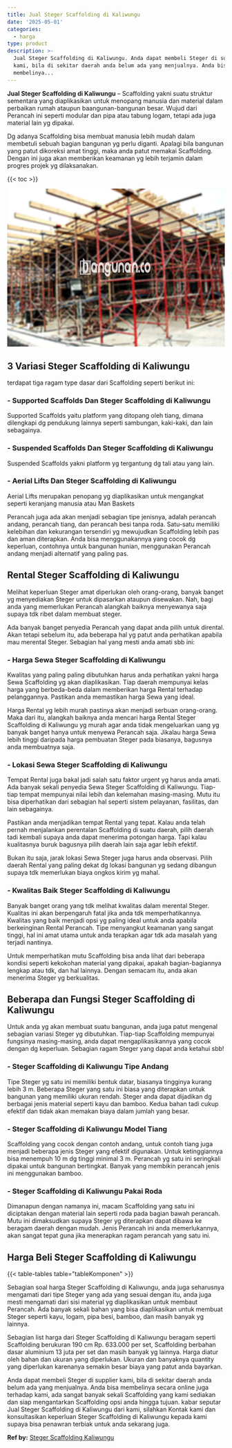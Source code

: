 ```yaml
---
title: Jual Steger Scaffolding di Kaliwungu
date: '2025-05-01'
categories:
  - harga
type: product
description: >-
  Jual Steger Scaffolding di Kaliwungu. Anda dapat membeli Steger di supplier
  kami, bila di sekitar daerah anda belum ada yang menjualnya. Anda bisa
  membelinya...
---
```


**Jual Steger Scaffolding di Kaliwungu** – Scaffolding yakni suatu struktur sementara yang diaplikasikan untuk menopang manusia dan material dalam perbaikan rumah ataupun baangunan-bangunan besar. Wujud dari Perancah ini seperti modular dan pipa atau tabung logam, tetapi ada juga material lain yg dipakai.

Dg adanya Scaffolding bisa membuat manusia lebih mudah dalam membetuli sebuah bagian bangunan yg perlu diganti. Apalagi bila bangunan yang patut dikoreksi amat tinggi, maka anda patut memakai Scaffolding. Dengan ini juga akan memberikan keamanan yg lebih terjamin dalam progres projek yg dilaksanakan.

{{< toc >}}

![Jual Steger Scaffolding di Kaliwungu](/images/sewa-scaffolding-steger-21.png)

## 3 Variasi Steger Scaffolding di Kaliwungu

terdapat tiga ragam type dasar dari Scaffolding seperti berikut ini:

### \- Supported Scaffolds Dan Steger Scaffolding di Kaliwungu

Supported Scaffolds yaitu platform yang ditopang oleh tiang, dimana dilengkapi dg pendukung lainnya seperti sambungan, kaki-kaki, dan lain sebagainya.

### \- Suspended Scaffolds Dan Steger Scaffolding di Kaliwungu

Suspended Scaffolds yakni platform yg tergantung dg tali atau yang lain.

### \- Aerial Lifts Dan Steger Scaffolding di Kaliwungu

Aerial Lifts merupakan penopang yg diaplikasikan untuk mengangkat seperti keranjang manusia atau Man Baskets

Perancah juga ada akan menjadi sebagian tipe jenisnya, adalah perancah andang, perancah tiang, dan perancah besi tanpa roda. Satu-satu memiliki kelebihan dan kekurangan tersendiri yg mewujudkan Scaffolding lebih pas dan aman diterapkan. Anda bisa menggunakannya yang cocok dg keperluan, contohnya untuk bangunan hunian, menggunakan Perancah andang menjadi alternatif yang paling pas.

## Rental Steger Scaffolding di Kaliwungu

Melihat keperluan Steger amat diperlukan oleh orang-orang, banyak banget yg menyediakan Steger untuk dipasarkan ataupun disewakan. Nah, bagi anda yang memerlukan Perancah alangkah baiknya menyewanya saja supaya tdk ribet dalam membuat steger.

Ada banyak banget penyedia Perancah yang dapat anda pilih untuk dirental. Akan tetapi sebelum itu, ada beberapa hal yg patut anda perhatikan apabila mau merental Steger. Sebagian hal yang mesti anda amati sbb ini:

### \- Harga Sewa Steger Scaffolding di Kaliwungu

Kwalitas yang paling paling dibutuhkan harus anda perhatikan yakni harga Sewa Scaffolding yg akan diaplikasikan. Tiap daerah mempunyai kelas harga yang berbeda-beda dalam memberikan harga Rental terhadap pelanggannya. Pastikan anda memastikan harga Sewa yang ideal.

Harga Rental yg lebih murah pastinya akan menjadi serbuan orang-orang. Maka dari itu, alangkah baiknya anda mencari harga Rental Steger Scaffolding di Kaliwungu yg murah agar anda tidak mengeluarkan uang yg banyak banget hanya untuk menyewa Perancah saja. Jikalau harga Sewa lebih tinggi daripada harga pembuatan Steger pada biasanya, bagusnya anda membuatnya saja.

### \- Lokasi Sewa Steger Scaffolding di Kaliwungu

Tempat Rental juga bakal jadi salah satu faktor urgent yg harus anda amati. Ada banyak sekali penyedia Sewa Steger Scaffolding di Kaliwungu. Tiap-tiap tempat mempunyai nilai lebih dan kelemahan masing-masing. Mutu itu bisa diperhatikan dari sebagian hal seperti sistem pelayanan, fasilitas, dan lain sebagainya.

Pastikan anda menjadikan tempat Rental yang tepat. Kalau anda telah pernah menjalankan perentalan Scaffolding di suatu daerah, pilih daerah tadi kembali supaya anda dapat menerima potongan harga. Tapi kalau kualitasnya buruk bagusnya pilih daerah lain saja agar lebih efektif.

Bukan itu saja, jarak lokasi Sewa Steger juga harus anda observasi. Pilih daerah Rental yang paling dekat dg lokasi bangunan yg sedang dibangun supaya tdk memerlukan biaya ongkos kirim yg mahal.

### \- Kwalitas Baik Steger Scaffolding di Kaliwungu

Banyak banget orang yang tdk melihat kwalitas dalam merental Steger. Kualitas ini akan berpengaruh fatal jika anda tdk memperhatikannya. Kwalitas yang baik menjadi opsi yg paling ideal untuk anda apabila berkeinginan Rental Perancah. Tipe menyangkut keamanan yang sangat tinggi, hal ini amat utama untuk anda terapkan agar tdk ada masalah yang terjadi nantinya.

Untuk memperhatikan mutu Scaffolding bisa anda lihat dari beberapa kondisi seperti kekokohan material yang dipakai, apakah bagian-bagiannya lengkap atau tdk, dan hal lainnya. Dengan semacam itu, anda akan menerima Steger yg berkualitas.

## Beberapa dan Fungsi Steger Scaffolding di Kaliwungu

Untuk anda yg akan membuat suatu bangunan, anda juga patut mengenal sebagian variasi Steger yg dibutuhkan. Tiap-tiap Scaffolding mempunyai fungsinya masing-masing, anda dapat mengaplikasikannya yang cocok dengan dg keperluan. Sebagian ragam Steger yang dapat anda ketahui sbb!

### \- Steger Scaffolding di Kaliwungu Tipe Andang

Tipe Steger yg satu ini memiliki bentuk datar, biasanya tingginya kurang lebih 3 m. Beberapa Steger yang satu ini biasa yang diterapkan untuk bangunan yang memiliki ukuran rendah. Steger anda dapat dijadikan dg berbagai jenis material seperti kayu dan bamboo. Kedua bahan tadi cukup efektif dan tidak akan memakan biaya dalam jumlah yang besar.

### \- Steger Scaffolding di Kaliwungu Model Tiang

Scaffolding yang cocok dengan contoh andang, untuk contoh tiang juga menjadi beberapa jenis Steger yang efektif digunakan. Untuk ketinggiannya bisa menempuh 10 m dg tinggi minimal 3 m. Perancah yg satu ini seringkali dipakai untuk bangunan bertingkat. Banyak yang membikin perancah jenis ini menggunakan bamboo.

### \- Steger Scaffolding di Kaliwungu Pakai Roda

Dimanapun dengan namanya ini, macam Scaffolding yang satu ini diciptakan dengan material lain seperti roda pada bagian bawah perancah. Mutu ini dimaksudkan supaya Steger yg diterapkan dapat dibawa ke beragam daerah dengan mudah. Jenis Perancah ini anda memerlukannya, akan sangat tepat guna jika menerapkan ragam perancah yang satu ini.

## Harga Beli Steger Scaffolding di Kaliwungu

{{< table-tables table="tableKomponen" >}}

Sebagian soal harga Steger Scaffolding di Kaliwungu, anda juga seharusnya mengamati dari tipe Steger yang ada yang sesuai dengan itu, anda juga mesti mengamati dari sisi material yg diaplikasikan untuk membaut Perancah. Ada banyak sekali bahan yang bisa diaplikasikan untuk membuat Steger seperti kayu, logam, pipa besi, bamboo, dan masih banyak yg lainnya.

Sebagian list harga dari Steger Scaffolding di Kaliwungu beragam seperti Scaffolding berukuran 190 cm Rp. 633.000 per set, Scaffolding berbahan dasar aluminium 13 juta per set dan masih banyak yg lainnya. Harga diatur oleh bahan dan ukuran yang diperlukan. Ukuran dan banyaknya quantity yang diperlukan karenanya semakin besar biaya yang patut anda bayarkan.

Anda dapat membeli Steger di supplier kami, bila di sekitar daerah anda belum ada yang menjualnya. Anda bisa membelinya secara online juga terhadap kami, ada sangat banyak sekali Scaffolding yang kami sediakan dan siap mengantarkan Scaffolding opsi anda hingga tujuan. kabar seputar Jual Steger Scaffolding di Kaliwungu dari kami, silahkan Kontak kami dan konsultasikan keperluan Steger Scaffolding di Kaliwungu kepada kami supaya bisa penawran terbiak untuk anda sekarang juga.

**Ref by:** [Steger Scaffolding Kaliwungu](https://id.wikipedia.org/wiki/Steger)
